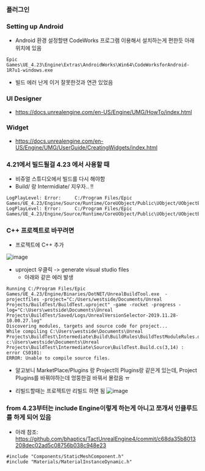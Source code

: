 ### 플러그인 

### Setting up Android 
* Android 환경 설정할땐 CodeWorks 프로그램 이용해서 설치하는게 편한듯 아래 위치에 있음
```
Epic Games\UE_4.23\Engine\Extras\AndroidWorks\Win64\CodeWorksforAndroid-1R7u1-windows.exe
```
* 빌드 에러 난게 이거 잘못한것과 연관 있었음 

### UI Designer
* https://docs.unrealengine.com/en-US/Engine/UMG/HowTo/index.html


### Widget 
* https://docs.unrealengine.com/en-US/Engine/UMG/UserGuide/CreatingWidgets/index.html


### 4.21에서 빌드될걸 4.23 에서 사용할 때 
* 비쥬얼 스튜디오에서 빌드를 다시 해야함 
* Build/ 랑 Intermidiate/  지우자.. !! 

```
LogPlayLevel: Error:     C:/Program Files/Epic Games/UE_4.23/Engine/Source/Runtime/CoreUObject/Public\UObject/UObjectBaseUtility.h(483,14) 
LogPlayLevel: Error:     C:/Program Files/Epic Games/UE_4.23/Engine/Source/Runtime/CoreUObject/Public\UObject/UObjectBaseUtility.h(483,15)

```

### C++ 프로젝트로 바꾸려면 
* 프로젝트에 C++  추가 

![image](https://user-images.githubusercontent.com/1837913/69768822-8a047980-11c5-11ea-85eb-5569f2942a68.png)

* uproject 우클릭 -> generate visual studio files
  * 아래와 같은 에러 발생 

```
Running C:/Program Files/Epic Games/UE_4.23/Engine/Binaries/DotNET/UnrealBuildTool.exe  -projectfiles -project="C:/Users/westside/Documents/Unreal Projects/BuildTest/BuildTest.uproject" -game -rocket -progress -log="C:\Users\westside\Documents\Unreal Projects\BuildTest/Saved/Logs/UnrealVersionSelector-2019.11.28-10.00.27.log"
Discovering modules, targets and source code for project...
While compiling C:\Users\westside\Documents\Unreal Projects\BuildTest\Intermediate\Build\BuildRules\BuildTestModuleRules.dll:
c:\Users\westside\Documents\Unreal Projects\BuildTest\Intermediate\Source\BuildTest.Build.cs(3,14) : error CS0101: 
ERROR: Unable to compile source files.
```

*  알고보니 MarketPlace/Plugins 랑 Project의 Plugins랑 같은게 있는데, Project Plugins를 바꿔야하는데 엉뚱한걸 바꿔서 몰랐음 ㅠ

* 리빌드할때는 프로젝트만 리빌드 하면 됨
![image](https://user-images.githubusercontent.com/1837913/69769679-2a0fd200-11c9-11ea-9811-f912234d6df4.png)




### from 4.23부터는 include Engine이렇게 하는게 아니고 쪼개서 인클루드를 하게 되어 있음 
* 아래 참조: https://github.com/bhaptics/TactUnrealEngine4/commit/c68da35b8013208dec02ad5c08756b038c948e23

```
#include "Components/StaticMeshComponent.h"
#include "Materials/MaterialInstanceDynamic.h"
```

